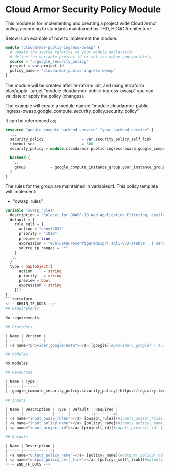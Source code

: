# Cloud Armor Security Policy Module

This module is for implementing and creating a project wide Cloud Armor policy, according to standards maintained by THD, HDQC Architecture.

Below is an example of how to implement the module. 

```terraform
module "cloudarmor-public-ingress-owasp" {
  # update the source relative to your module declaration
  # define the variable project_id or set the value appropriately
  source = "./google_security_policy" 
  project = var.project_id
  policy_name = "cloudarmor-public-ingress-owasp"
}
```

The module will be created after terraform init, and using terraform plan/apply -target "module.cloudarmor-public-ingress-owasp" you can validate or apply the policy (changes).

The example will create a module named "module.cloudarmor-public-ingress-owasp.google_compute_security_policy.security_policy"

It can be referrenced as;
```terraform
resource "google_compute_backend_service" "your_backend_service" {
  ...
  security_policy                 = var.security_policy_self_link
  timeout_sec                     = 300
  security_policy = module.cloudarmor-public-ingress-owasp.google_compute_security_policy.security_policy.policy_name

  backend {
    ..
    group           = google_compute_instance_group.your_instance_group.self_link
  }
} 
```

The rules for the group are maintained in variables.tf. This policy template will implement:
- "owasp_rules"

```terraform
variable "owasp_rules"
  description = "Ruleset for OWASP-10 Web Application Filtering, easily maintained in this variable set"
  default = {
    rule_sqli = {
      action = "deny(403)"
      priority = "1010"
      preview = true
      expression = "evaluatePreconfiguredExpr('sqli-v33-stable', {'sensitivity': 4, 'opt_out_rule_ids': ['owasp-crs-v030301-id942260-sqli', 'owasp-crs-v030301-id942421-sqli', 'owasp-crs-v030301-id942420-sqli']})"
      source_ip_ranges = "*"
    }
  ...
  }
  type = map(object({
      action     = string
      priority   = string
      preview = bool
      expression = string
    }))
}
```terraform
<!-- BEGIN_TF_DOCS -->
## Requirements

No requirements.

## Providers

| Name | Version |
|------|---------|
| <a name="provider_google-beta"></a> [google](#provider\_google) | 4.33.0 |

## Modules

No modules.

## Resources

| Name | Type |
|------|------|
| [google_compute_security_policy.security_policy](https://registry.terraform.io/providers/hashicorp/google/latest/docs/resources/compute_security_policy) | resource |

## Inputs

| Name | Description | Type | Default | Required |
|------|-------------|------|---------|:--------:|
| <a name="input_owasp_rules"></a> [owasp\_rules](#input\_owasp\_rules) | Ruleset for OWASP-10 Web Application Filtering, easily maintained in this variable set | <pre>map(object({<br>      action     = string<br>      priority   = string<br>      preview = bool<br>      expression = string<br>    }))</pre> | <pre>{<br>  "rule_canary": {<br>    "action": "deny(403)",<br>    "expression": "evaluatePreconfiguredExpr('cve-canary')",<br>    "preview": false,<br>    "priority": "1040"<br>  },<br>  "rule_lfi": {<br>    "action": "deny(403)",<br>    "expression": "evaluatePreconfiguredExpr('lfi-v33-stable')",<br>    "preview": true,<br>    "priority": "1030"<br>  },<br>  "rule_methodenforcement": {<br>    "action": "deny(403)",<br>    "expression": "evaluatePreconfiguredExpr('methodenforcement-v33-stable')",<br>    "preview": true,<br>    "priority": "1070"<br>  },<br>  "rule_phpattack": {<br>    "action": "deny(403)",<br>    "expression": "evaluatePreconfiguredExpr('php-v33-stable')",<br>    "preview": true,<br>    "priority": "1100"<br>  },<br>  "rule_protocolattack": {<br>    "action": "deny(403)",<br>    "expression": "evaluatePreconfiguredExpr('protocolattack-v33-stable')",<br>    "preview": true,<br>    "priority": "1090"<br>  },<br>  "rule_rce": {<br>    "action": "deny(403)",<br>    "expression": "evaluatePreconfiguredExpr('rce-v33-stable')",<br>    "preview": true,<br>    "priority": "1060"<br>  },<br>  "rule_rfi": {<br>    "action": "deny(403)",<br>    "expression": "evaluatePreconfiguredExpr('rfi-v33-stable')",<br>    "preview": true,<br>    "priority": "1050"<br>  },<br>  "rule_scandetection": {<br>    "action": "deny(403)",<br>    "expression": "evaluatePreconfiguredExpr('scannerdetection-v33-stable')",<br>    "preview": true,<br>    "priority": "1080"<br>  },<br>  "rule_sessionfixation": {<br>    "action": "deny(403)",<br>    "expression": "evaluatePreconfiguredExpr('sessionfixation-v33-stable')",<br>    "preview": true,<br>    "priority": "1110"<br>  },<br>  "rule_sqli": {<br>    "action": "deny(403)",<br>    "expression": "evaluatePreconfiguredExpr('sqli-v33-stable')",<br>    "preview": true,<br>    "priority": "1010",<br>    "source_ip_ranges": "*"<br>  },<br>  "rule_xss": {<br>    "action": "deny(403)",<br>    "expression": "evaluatePreconfiguredExpr('xss-v33-stable')",<br>    "preview": true,<br>    "priority": "1020"<br>  }<br>}</pre> | no |
| <a name="input_policy_name"></a> [policy\_name](#input\_policy\_name) | The name of the policy. this field is required. | `string` | n/a | yes |
| <a name="input_project_id"></a> [project\_id](#input\_project\_id) | n/a | `string` | n/a | yes |

## Outputs

| Name | Description |
|------|-------------|
| <a name="output_policy_name"></a> [policy\_name](#output\_policy\_name) | The name of the policy |
| <a name="output_policy_self_link"></a> [policy\_self\_link](#output\_policy\_self\_link) | The link to the policy |
<!-- END_TF_DOCS -->